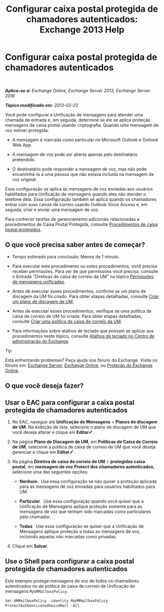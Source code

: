 ﻿---
title: 'Configurar caixa postal protegida de chamadores autenticados: Exchange 2013 Help'
TOCTitle: Configurar caixa postal protegida de chamadores autenticados
ms:assetid: f69e94a7-9768-4445-9ded-e78d732bd623
ms:mtpsurl: https://technet.microsoft.com/pt-br/library/Ee423560(v=EXCHG.150)
ms:contentKeyID: 52058554
ms.date: 05/22/2018
mtps_version: v=EXCHG.150
ms.translationtype: MT
---

# Configurar caixa postal protegida de chamadores autenticados

 

_**Aplica-se a:** Exchange Online, Exchange Server 2013, Exchange Server 2016_

_**Tópico modificado em:** 2013-02-22_

Você pode configurar a Unificação de mensagens para atender uma chamada de entrada e, em seguida, determine se ele se aplica proteção mensagens de caixa postal usando criptografia. Quando uma mensagem de voz estiver protegida:

  - A mensagem é marcada como particular no Microsoft Outlook e Outlook Web App.

  - A mensagem de voz pode ser aberta apenas pelo destinatário pretendido.

  - O destinatário pode responder a mensagem de voz, mas não pode encaminhá-la a uma pessoa que não estava incluída na mensagem de voz original.

Essa configuração se aplica às mensagens de voz enviadas aos usuários habilitados para Unificação de mensagens quando eles não atender o telefone dela. Essa configuração também se aplica quando os chamadores entrar com suas caixas de correio usando Outlook Voice Access e, em seguida, criar e enviar uma mensagem de voz.

Para conhecer tarefas de gerenciamento adicionais relacionadas a procedimentos de Caixa Postal Protegida, consulte [Procedimentos de caixa postal protegidos](protected-voice-mail-procedures-exchange-2013-help.md).

## O que você precisa saber antes de começar?

  - Tempo estimado para conclusão: Menos de 1 minuto.

  - Para executar este procedimento ou estes procedimentos, você precisa receber permissões. Para ver de que permissões você precisa, consulte o Entrada "Diretivas de caixa de correio da UM" no tópico [Permissões de mensagens unificadas](unified-messaging-permissions-exchange-2013-help.md).

  - Antes de executar esses procedimentos, confirme se um plano de discagem da UM foi criado. Para obter etapas detalhadas, consulte [Criar um plano de discagem de UM](create-a-um-dial-plan-exchange-2013-help.md).

  - Antes de executar esses procedimentos, verifique se uma política de caixa de correio de UM foi criada. Para obter etapas detalhadas, consulte [Criar uma política de caixa de correio da UM](create-a-um-mailbox-policy-exchange-2013-help.md).

  - Para informações sobre atalhos de teclado que possam se aplicar aos procedimentos neste tópico, consulte [Atalhos de teclado no Centro de administração do Exchange](keyboard-shortcuts-in-the-exchange-admin-center-exchange-online-protection-help.md).


> [!TIP]
> Está enfrentando problemas? Peça ajuda nos fóruns do Exchange. Visite os fóruns em: <A href="https://go.microsoft.com/fwlink/p/?linkid=60612">Exchange Server</A>, <A href="https://go.microsoft.com/fwlink/p/?linkid=267542">Exchange Online</A>, ou <A href="https://go.microsoft.com/fwlink/p/?linkid=285351">Proteção do Exchange Online</A>..



## O que você deseja fazer?

## Usar o EAC para configurar a caixa postal protegida de chamadores autenticados

1.  No EAC, navegue até **Unificação de Mensagens** \> **Planos de discagem de UM**. Na exibição de lista, selecione o plano de discagem de UM que você deseja alterar e clique em **Editar**![Ícone de edição](images/JJ218640.6f53ccb2-1f13-4c02-bea0-30690e6ea71d(EXCHG.150).gif "Ícone de edição").

2.  Na página **Plano de Discagem de UM**, em **Políticas de Caixa de Correio de UM**, selecione a política de caixa de correio de UM que você deseja gerenciar e clique em **Editar**![Ícone de edição](images/JJ218640.6f53ccb2-1f13-4c02-bea0-30690e6ea71d(EXCHG.150).gif "Ícone de edição").

3.  Na página **Diretiva de caixa de correio de UM** \> **protegidos caixa postal**, em **mensagem de voz Protect dos chamadores autenticados**, selecione uma das seguintes opções:
    
      - **Nenhum**   Use essa configuração se não quiser a proteção aplicada para as mensagens de voz enviadas para usuários habilitados para UM.
    
      - **Particular**   Use essa configuração quando você quiser que a Unificação de Mensagens aplique proteção somente para as mensagens de voz que tenham sido marcadas como particulares pelo chamador.
    
      - **Todas**   Use essa configuração se quiser que a Unificação de Mensagens aplique proteção a todas as mensagens de voz, incluindo aquelas não marcadas como privadas.

4.  Clique em **Salvar**.

## Use o Shell para configurar a caixa postal protegida de chamadores autenticados

Este exemplo protege mensagens de voz de todos os chamadores autenticados no de política de caixa de correio de Unificação de mensagens `MyUMMailboxPolicy`.

    Set-UMMailboxPolicy -identity MyUMMailboxPolicy ProtectAuthenticatedVoiceMail -All

